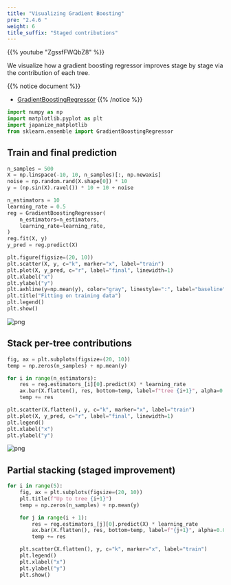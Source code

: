 ```yaml
---
title: "Visualizing Gradient Boosting"
pre: "2.4.6 "
weight: 6
title_suffix: "Staged contributions"
---
```


{{% youtube "ZgssfFWQbZ8" %}}

We visualize how a gradient boosting regressor improves stage by stage via the contribution of each tree.

{{% notice document %}}
- [GradientBoostingRegressor](https://scikit-learn.org/stable/modules/generated/sklearn.ensemble.GradientBoostingRegressor.html)
{{% /notice %}}

```python
import numpy as np
import matplotlib.pyplot as plt
import japanize_matplotlib
from sklearn.ensemble import GradientBoostingRegressor
```

## Train and final prediction

```python
n_samples = 500
X = np.linspace(-10, 10, n_samples)[:, np.newaxis]
noise = np.random.rand(X.shape[0]) * 10
y = (np.sin(X).ravel()) * 10 + 10 + noise

n_estimators = 10
learning_rate = 0.5
reg = GradientBoostingRegressor(
    n_estimators=n_estimators,
    learning_rate=learning_rate,
)
reg.fit(X, y)
y_pred = reg.predict(X)

plt.figure(figsize=(20, 10))
plt.scatter(X, y, c="k", marker="x", label="train")
plt.plot(X, y_pred, c="r", label="final", linewidth=1)
plt.xlabel("x")
plt.ylabel("y")
plt.axhline(y=np.mean(y), color="gray", linestyle=":", label="baseline")
plt.title("Fitting on training data")
plt.legend()
plt.show()
```

![png](/images/basic/ensemble/Gradient_Boosting2_files/Gradient_Boosting2_5_0.png)

## Stack per-tree contributions

```python
fig, ax = plt.subplots(figsize=(20, 10))
temp = np.zeros(n_samples) + np.mean(y)

for i in range(n_estimators):
    res = reg.estimators_[i][0].predict(X) * learning_rate
    ax.bar(X.flatten(), res, bottom=temp, label=f"tree {i+1}", alpha=0.05)
    temp += res

plt.scatter(X.flatten(), y, c="k", marker="x", label="train")
plt.plot(X, y_pred, c="r", label="final", linewidth=1)
plt.legend()
plt.xlabel("x")
plt.ylabel("y")
```

![png](/images/basic/ensemble/Gradient_Boosting2_files/Gradient_Boosting2_7_1.png)

## Partial stacking (staged improvement)

```python
for i in range(5):
    fig, ax = plt.subplots(figsize=(20, 10))
    plt.title(f"Up to tree {i+1}")
    temp = np.zeros(n_samples) + np.mean(y)

    for j in range(i + 1):
        res = reg.estimators_[j][0].predict(X) * learning_rate
        ax.bar(X.flatten(), res, bottom=temp, label=f"{j+1}", alpha=0.05)
        temp += res

    plt.scatter(X.flatten(), y, c="k", marker="x", label="train")
    plt.legend()
    plt.xlabel("x")
    plt.ylabel("y")
    plt.show()
```

